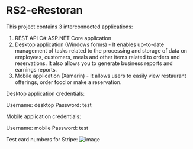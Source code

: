 # RS2-eRestoran

This project contains 3 interconnected applications:

1. REST API C# ASP.NET Core application
2. Desktop application (Windows forms) - It enables up-to-date management of tasks related to the processing and storage of data on employees, customers, meals and other items     related to orders and reservations. It also allows you to generate business reports and earnings reports.
3. Mobile application (Xamarin) - It allows users to easily view restaurant offerings, order food or make a reservation.

Desktop application credentials:

Username: desktop
Password: test

Mobile application credentials:

Username: mobile
Password: test

Test card numbers for Stripe:
![image](https://user-images.githubusercontent.com/61015521/125192334-95e06a80-e247-11eb-8cd2-bce0b40d1fbd.png)
